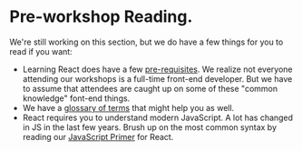 # Pre-workshop Reading.

We're still working on this section, but we do have a few things for you to read if you want:

- Learning React does have a few [pre-requisites](./prerequisites.md). We realize not everyone attending our workshops is a full-time front-end developer. But we have to assume that attendees are caught up on some of these "common knowledge" font-end things.
- We have a [glossary of terms](./glossary.md) that might help you as well.
- React requires you to understand modern JavaScript. A lot has changed in JS in the last few years. Brush up on the most common syntax by reading our [JavaScript Primer](https://reacttraining.com/blog/javascript-the-react-parts/) for React.
